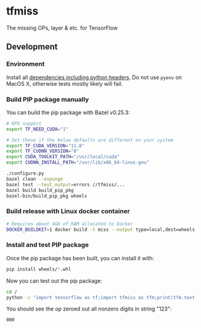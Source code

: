 # tfmiss
The missing OPs, layer & etc. for TensorFlow

## Development
### Environment
Install all [dependencies including python headers](https://www.tensorflow.org/install/install_sources).
Do not use `pyenv` on MacOS X, otherwise tests mostly likely will fail.

### Build PIP package manually
You can build the pip package with Bazel v0.25.3:
```bash
# GPU support
export TF_NEED_CUDA="1"

# Set these if the below defaults are different on your system
export TF_CUDA_VERSION="11.8"
export TF_CUDNN_VERSION="8"
export CUDA_TOOLKIT_PATH="/usr/local/cuda"
export CUDNN_INSTALL_PATH="/usr/lib/x86_64-linux-gnu"

./configure.py
bazel clean --expunge
bazel test --test_output=errors //tfmiss/...
bazel build build_pip_pkg
bazel-bin/build_pip_pkg wheels
```

### Build release with Linux docker container
```bash
# Requires about 4Gb of RAM allocated to Docker
DOCKER_BUILDKIT=1 docker build -t miss --output type=local,dest=wheels --build-arg PY_VERSION=3.8 ./
```

### Install and test PIP package
Once the pip package has been built, you can install it with:
```bash
pip install wheels/*.whl
```

Now you can test out the pip package:
```bash
cd /
python -c "import tensorflow as tf;import tfmiss as tfm;print(tfm.text.zero_digits('123').numpy())"
```

You should see the op zeroed out all nonzero digits in string "123":
```bash
000
```
